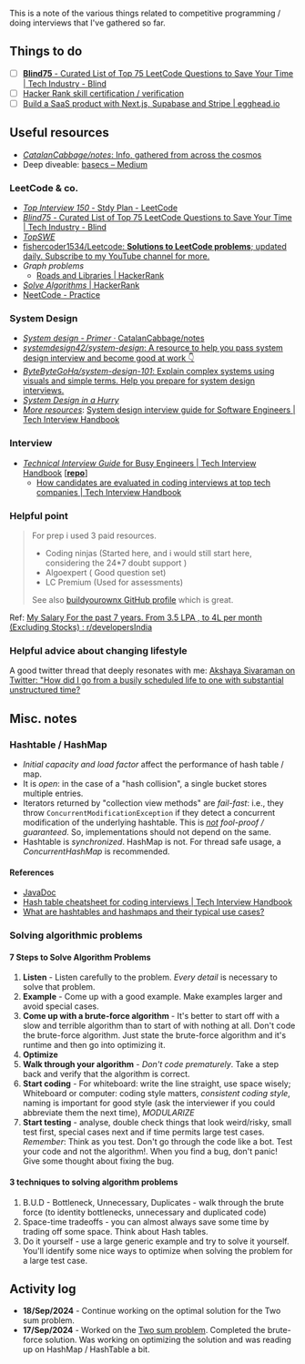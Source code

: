 This is a note of the various things related to competitive programming / doing interviews that I've gathered so far.

## Things to do

- [ ] [**Blind75** - Curated List of Top 75 LeetCode Questions to Save Your Time | Tech Industry - Blind](https://www.teamblind.com/post/New-Year-Gift---Curated-List-of-Top-75-LeetCode-Questions-to-Save-Your-Time-OaM1orEU)
- [ ] [Hacker Rank skill certification / verification](https://www.hackerrank.com/skills-verification)
- [ ] [Build a SaaS product with Next.js, Supabase and Stripe | egghead.io](https://egghead.io/courses/build-a-saas-product-with-next-js-supabase-and-stripe-61f2bc20)

## Useful resources

- [*CatalanCabbage/notes*: Info, gathered from across the cosmos](https://github.com/CatalanCabbage/notes/tree/master)
- Deep diveable: [basecs – Medium](https://medium.com/basecs)

### LeetCode & co.

- [*Top Interview 150* - Stdy Plan - LeetCode](https://leetcode.com/studyplan/top-interview-150/)
- [*Blind75* - Curated List of Top 75 LeetCode Questions to Save Your Time | Tech Industry - Blind](https://www.teamblind.com/post/New-Year-Gift---Curated-List-of-Top-75-LeetCode-Questions-to-Save-Your-Time-OaM1orEU)
- [*TopSWE*](https://topswe.com/)
- [fishercoder1534/Leetcode: **Solutions to LeetCode problems**; updated daily. Subscribe to my YouTube channel for more.](https://github.com/fishercoder1534/Leetcode)
- *Graph problems*
  - [Roads and Libraries | HackerRank](https://www.hackerrank.com/challenges/torque-and-development/problem?h_l=interview&isFullScreen=false&playlist_slugs%5B%5D=interview-preparation-kit&playlist_slugs%5B%5D=graphs)
- [*Solve Algorithms* | HackerRank](https://www.hackerrank.com/domains/algorithms?utm_source=hrwCandidateFeedback)
- [NeetCode - Practice](https://neetcode.io/practice)

### System Design

- [*System design - Primer* · CatalanCabbage/notes](https://github.com/CatalanCabbage/notes/blob/master/system-design/0-primer.md)
- [*systemdesign42/system-design*: A resource to help you pass system design interview and become good at work 👇](https://github.com/systemdesign42/system-design?tab=readme-ov-file)
- [*ByteByteGoHq/system-design-101*: Explain complex systems using visuals and simple terms. Help you prepare for system design interviews.](https://github.com/ByteByteGoHq/system-design-101#database)
- [*System Design in a Hurry*](https://www.hellointerview.com/learn/system-design/in-a-hurry/introduction)
- *<u>More resources</u>*: [System design interview guide for Software Engineers | Tech Interview Handbook](https://www.techinterviewhandbook.org/system-design/)

### Interview

- [*Technical Interview Guide* for Busy Engineers | Tech Interview Handbook](https://www.techinterviewhandbook.org/) [**[repo](https://github.com/yangshun/tech-interview-handbook)**]
  - [How candidates are evaluated in coding interviews at top tech companies | Tech Interview Handbook](https://www.techinterviewhandbook.org/coding-interview-rubrics/)

### Helpful point

> For prep i used 3 paid resources.
>
> - Coding ninjas (Started here, and i would still start here, considering the 24*7 doubt support )
> - Algoexpert ( Good question set)
> - LC Premium (Used for assessments)
>
> See also [buildyourownx GitHub profile](https://github.com/codecrafters-io/build-your-own-x) which is great.

Ref: [My Salary For the past 7 years. From 3.5 LPA , to 4L per month (Excluding Stocks) : r/developersIndia](https://www.reddit.com/r/developersIndia/comments/1f5g5yl/comment/lksm0vj/?utm_source=share&utm_medium=mweb3x&utm_name=mweb3xcss&utm_term=1&utm_content=share_button)

### Helpful advice about changing lifestyle

A good twitter thread that deeply resonates with me: [Akshaya Sivaraman on Twitter: "How did I go from a busily scheduled life to one with substantial unstructured time?](https://twitter.com/AksUnik/status/1373654933463920645 )

## Misc. notes

### Hashtable / HashMap

- _Initial capacity and load factor_ affect the performance of hash table / map.
- It is *open*: in the case of a "hash collision", a single bucket stores multiple entries.
- Iterators returned by "collection view methods" are *fail-fast*: i.e., they throw `ConcurrentModificationException` if they detect a concurrent modification of the underlying hashtable. This is *<u>not</u> fool-proof / guaranteed*. So, implementations should not depend on the same.
- Hashtable is *synchronized*. HashMap is not. For thread safe usage, a *ConcurrentHashMap* is recommended.

#### References

- [JavaDoc](https://docs.oracle.com/javase/8/docs/api/java/util/Hashtable.html)
- [Hash table cheatsheet for coding interviews | Tech Interview Handbook](https://www.techinterviewhandbook.org/algorithms/hash-table/)
- [What are hashtables and hashmaps and their typical use cases?](https://stackoverflow.com/q/138273/5614968)

### Solving algorithmic problems

#### 7 Steps to Solve Algorithm Problems

1. **Listen** - Listen carefully to the problem. *Every detail* is necessary to solve that problem.
2. **Example** - Come up with a good example. Make examples larger and avoid special cases.
3. **Come up with a brute-force algorithm** - It's better to start off with a slow and terrible algorithm than to start of with nothing at all. Don't code the brute-force algorithm. Just state the brute-force algorithm and it's runtime and then go into optimizing it.
4. **Optimize**
5. **Walk through your algorithm** - *Don't code prematurely*. Take a step back and verify that the algorithm is correct.
6. **Start coding** - For whiteboard: write the line straight, use space wisely; Whiteboard or computer: coding style matters, *consistent
   coding style*, naming is important for good style (ask the interviewer if you could abbreviate them the next time), *MODULARIZE*
7. **Start testing** - analyse, double check things that look weird/risky, small test first, special cases next and if time permits large test cases. *Remember*: Think as you test. Don't go through the code like a bot. Test your code and not the algorithm!. When you find a bug, don't panic! Give some thought about fixing the bug.

#### 3 techniques to solving algorithm problems

1. B.U.D - Bottleneck, Unnecessary, Duplicates - walk through the brute force (to identity bottlenecks, unnecessary and duplicated code)
2. Space-time tradeoffs - you can almost always save some time by trading off some space. Think about Hash tables. 
3. Do it yourself - use a large generic example and try to solve it yourself. You'll identify some nice ways to optimize when solving the problem for a large test case.

## Activity log

- **18/Sep/2024** - Continue working on the optimal solution for the Two sum problem.
- **17/Sep/2024** - Worked on the [Two sum problem](https://leetcode.com/problems/two-sum/description/). Completed the brute-force solution. Was working on optimizing the solution and was reading up on HashMap / HashTable a bit.